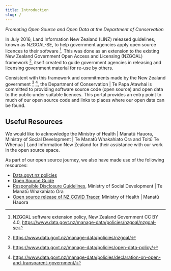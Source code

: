 ```yaml
---
title: Introduction
slug: /
---
```


*Promoting Open Source and Open Data at the Department of Conservation*

In July 2016, Land Information New Zealand (LINZ) released guidelines, known as NZGOAL-SE, to help government agencies apply open source licences to their software [^1]. This was done as an extension to the existing New Zealand Government Open Access and Licensing (NZGOAL) framework [^2], itself created to guide government agencies in releasing and licensing government material for re-use by others.

Consistent with this framework and commitments made by the New Zealand government [^3] [^4], the Department of Conservation | Te Papa Atawhai is committed to providing software source code (open source) and open data to the public under suitable licences. This portal provides an entry point to much of our open source code and links to places where our open data can be found.

## Useful Resources

We would like to acknowledge the Ministry of Health | Manatū Hauora, Ministry of Social Development | Te Manatū Whakahiato Ora and Toitū Te Whenua | Land Information New Zealand for their assistance with our work in the open source space.

As part of our open source journey, we also have made use of the following resources:

* [Data.govt.nz policies](https://www.data.govt.nz/manage-data/policies/)
* [Open Source Guide](https://opensource.guide/)
* [Responsible Disclosure Guidelines](https://www.msd.govt.nz/about-msd-and-our-work/tools/responsible-disclosure-guidelines.html), Ministry of Social Development | Te Manatū Whakahiato Ora
* [Open source release of NZ COVID Tracer](https://www.health.govt.nz/our-work/diseases-and-conditions/covid-19-novel-coronavirus/covid-19-resources-and-tools/nz-covid-tracer-app/open-source-release-nz-covid-tracer), Ministry of Health | Manatū Hauora


[^1]:NZGOAL software extension policy, New Zealand Government CC BY 4.0, <https://www.data.govt.nz/manage-data/policies/nzgoal/nzgoal-se>
[^2]:https://www.data.govt.nz/manage-data/policies/nzgoal/
[^3]:https://www.data.govt.nz/manage-data/policies/open-data-policy/
[^4]:https://www.data.govt.nz/manage-data/policies/declaration-on-open-and-transparent-government/